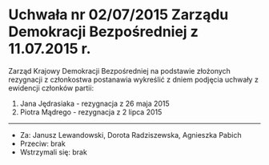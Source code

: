 # Uchwała nr 02/07/2015 Zarządu Demokracji Bezpośredniej z 11.07.2015 r.

Zarząd Krajowy Demokracji Bezpośredniej na podstawie złożonych rezygnacji z członkostwa postanawia wykreślić z dniem podjęcia uchwały z ewidencji członków partii:

1. Jana Jędrasiaka - rezygnacja z 26 maja 2015
2. Piotra Mądrego - rezygnacja z 2 lipca 2015

---

* Za: Janusz Lewandowski, Dorota Radziszewska, Agnieszka Pabich
* Przeciw: brak
* Wstrzymali się: brak

